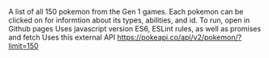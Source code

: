 A list of all 150 pokemon from the Gen 1 games. Each pokemon can be clicked on for informtion about its types, abilities, and id.
To run, open in Github pages
Uses javascript version ES6, ESLint rules, as well as promises and fetch
Uses this external API https://pokeapi.co/api/v2/pokemon/?limit=150